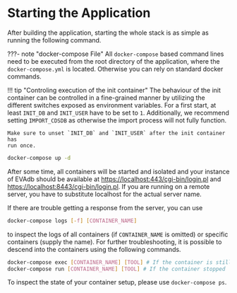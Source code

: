 # Starting the Application

After building the application, starting the whole stack is as simple as
running the following command.

???- note "docker-compose File"
    All `docker-compose` based command lines need to be executed from the
    root directory of the application, where the `docker-compose.yml` is
    located. Otherwise you can rely on standard docker commands.

!!! tip "Controling execution of the init container"
    The behaviour of the init container can be controlled in a fine-grained
    manner by utilizing the different switches exposed as environment
    variables. For a first start, at least `INIT_DB` and `INIT_USER` have to be
    set to `1`. Additionally, we recommend setting `IMPORT_CDSDB` as otherwise
    the import process will not fully function.

    Make sure to unset `INIT_DB` and `INIT_USER` after the init container has
    run once.

``` bash
docker-compose up -d
```

After some time, all containers will be started and isolated and your instance
of EVAdb should be available at
[https://localhost:443/cgi-bin/login.pl](https://localhost:443) 
and
[https://localhost:8443/cgi-bin/login.pl](https://localhost:8443).
If you are running on a remote server, you have to substitute localhost for
the actual server name.

If there are trouble getting a response from the server, you can use

``` bash
docker-compose logs [-f] [CONTAINER_NAME]
```

to inspect the logs of all containers (if `CONTAINER_NAME` is omitted) or 
specific containers (supply the name). For further troubleshooting, it is 
possible to descend into the containers using the following commands.

``` bash
docker-compose exec [CONTAINER_NAME] [TOOL] # If the container is still running
docker-compose run [CONTAINER_NAME] [TOOL] # If the container stopped
```

To inspect the state of your container setup, please use `docker-compose ps`.